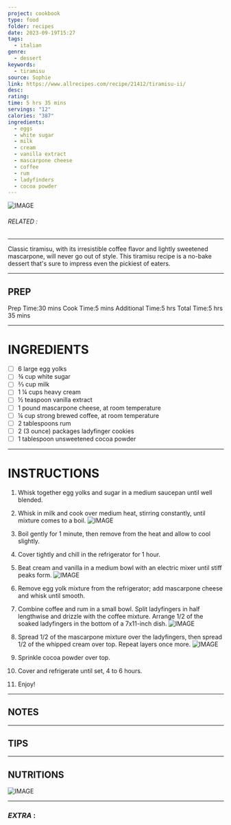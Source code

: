 ```yaml
---
project: cookbook
type: food
folder: recipes
date: 2023-09-19T15:27
tags:
  - italian
genre:
  - dessert
keywords:
  - tiramisu
source: Sophie
link: https://www.allrecipes.com/recipe/21412/tiramisu-ii/
desc: 
rating: 
time: 5 hrs 35 mins
servings: "12"
calories: "387"
ingredients:
  - eggs
  - white sugar
  - milk
  - cream
  - vanilla extract
  - mascarpone cheese
  - coffee
  - rum
  - ladyfinders
  - cocoa powder
---
```


![IMAGE](image_190.png)

###### *RELATED* : 
---
Classic tiramisu, with its irresistible coffee flavor and lightly sweetened mascarpone, will never go out of style. This tiramisu recipe is a no-bake dessert that's sure to impress even the pickiest of eaters.

---
## PREP

Prep Time:30 mins
Cook Time:5 mins
Additional Time:5 hrs
Total Time:5 hrs 35 mins

---
# INGREDIENTS

- [ ] 6 large egg yolks
- [ ] ¾ cup white sugar
- [ ] ⅔ cup milk
- [ ] 1 ¼ cups heavy cream
- [ ] ½ teaspoon vanilla extract
- [ ] 1 pound mascarpone cheese, at room temperature
- [ ] ¼ cup strong brewed coffee, at room temperature
- [ ] 2 tablespoons rum
- [ ] 2 (3 ounce) packages ladyfinger cookies
- [ ] 1 tablespoon unsweetened cocoa powder

---
# INSTRUCTIONS

1. Whisk together egg yolks and sugar in a medium saucepan until well blended.
2. Whisk in milk and cook over medium heat, stirring constantly, until mixture comes to a boil.
![IMAGE](image_192.png)

3. Boil gently for 1 minute, then remove from the heat and allow to cool slightly.
4. Cover tightly and chill in the refrigerator for 1 hour.
5. Beat cream and vanilla in a medium bowl with an electric mixer until stiff peaks form.
![IMAGE](image_193.png)

6. Remove egg yolk mixture from the refrigerator; add mascarpone cheese and whisk until smooth.
7. Combine coffee and rum in a small bowl. Split ladyfingers in half lengthwise and drizzle with the coffee mixture. Arrange 1/2 of the soaked ladyfingers in the bottom of a 7x11-inch dish.
![IMAGE](image_194.png)

8. Spread 1/2 of the mascarpone mixture over the ladyfingers, then spread 1/2 of the whipped cream over top. Repeat layers once more.
![IMAGE](image_196.png)

9. Sprinkle cocoa powder over top.
10. Cover and refrigerate until set, 4 to 6 hours.
11. Enjoy!

---
## NOTES



---
## TIPS



---
## NUTRITIONS

![IMAGE](image_191.png)


---
### *EXTRA* :



